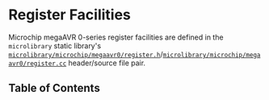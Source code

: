# Register Facilities

Microchip megaAVR 0-series register facilities are defined in the `microlibrary` static
library's
[`microlibrary/microchip/megaavr0/register.h`](https://github.com/apcountryman/microlibrary/blob/main/libraries/microlibrary/MICROCHIP_MEGAAVR0/ANY/include/microlibrary/microchip/megaavr0/register.h)/[`microlibrary/microchip/megaavr0/register.cc`](https://github.com/apcountryman/microlibrary/blob/main/libraries/microlibrary/MICROCHIP_MEGAAVR0/ANY/source/microlibrary/microchip/megaavr0/register.cc)
header/source file pair.

## Table of Contents
